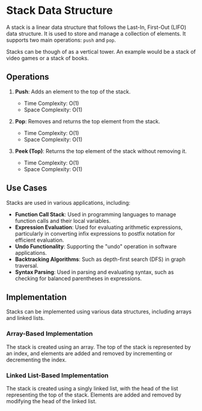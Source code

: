 # Stack Data Structure

A stack is a linear data structure that follows the Last-In, First-Out (LIFO) data structure. It is used to store and manage a collection of elements. It supports two main operations: `push` and `pop`.

Stacks can be though of as a vertical tower. An example would be a stack of video games or a stack of books.

## Operations

1. **Push**: Adds an element to the top of the stack.
   - Time Complexity: O(1)
   - Space Complexity: O(1)

2. **Pop**: Removes and returns the top element from the stack.
   - Time Complexity: O(1)
   - Space Complexity: O(1)

3. **Peek (Top)**: Returns the top element of the stack without removing it.
   - Time Complexity: O(1)
   - Space Complexity: O(1)

## Use Cases
Stacks are used in various applications, including:

- **Function Call Stack**: Used in programming languages to manage function calls and their local variables.
- **Expression Evaluation**: Used for evaluating arithmetic expressions, particularly in converting infix expressions to postfix notation for efficient evaluation.
- **Undo Functionality**: Supporting the "undo" operation in software applications.
- **Backtracking Algorithms**: Such as depth-first search (DFS) in graph traversal.
- **Syntax Parsing**: Used in parsing and evaluating syntax, such as checking for balanced parentheses in expressions.

## Implementation
Stacks can be implemented using various data structures, including arrays and linked lists.

### Array-Based Implementation
The stack is created using an array. The top of the stack is represented by an index, and elements are added and removed by incrementing or decrementing the index.

### Linked List-Based Implementation
The stack is created using a singly linked list, with the head of the list representing the top of the stack. Elements are added and removed by modifying the head of the linked list.
